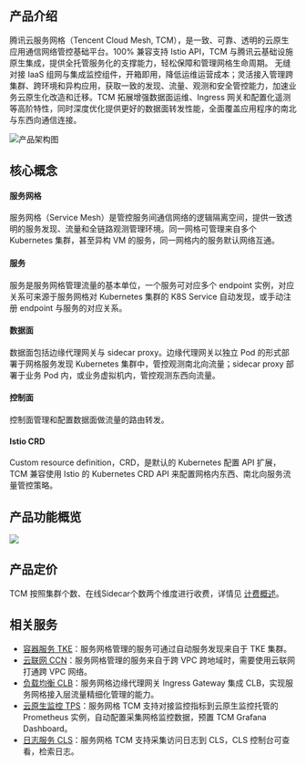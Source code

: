 
## 产品介绍
腾讯云服务网格（Tencent Cloud Mesh, TCM），是一致、可靠、透明的云原生应用通信网络管控基础平台。100% 兼容支持 Istio API，TCM 与腾讯云基础设施原生集成，提供全托管服务化的支撑能力，轻松保障和管理网格生命周期。
无缝对接 IaaS 组网与集成监控组件，开箱即用，降低运维运营成本；灵活接入管理跨集群、跨环境和异构应用，获取一致的发现、流量、观测和安全管控能力，加速业务云原生化改造和迁移。TCM 拓展增强数据面运维、Ingress 网关和配置化遥测等高阶特性，同时深度优化提供更好的数据面转发性能，全面覆盖应用程序的南北与东西向通信连接。

![产品架构图](https://main.qcloudimg.com/raw/c7e0d4026f15b276535b311a4f10658e.png)



## 核心概念

#### 服务网格

服务网格（Service Mesh）是管控服务间通信网络的逻辑隔离空间，提供一致透明的服务发现、流量和全链路观测管理环境。同一网格可管理来自多个 Kubernetes 集群，甚至异构 VM 的服务，同一网格内的服务默认网络互通。

#### 服务

服务是服务网格管理流量的基本单位，一个服务可对应多个 endpoint 实例，对应关系可来源于服务网格对 Kubernetes 集群的 K8S Service 自动发现，或手动注册 endpoint 与服务的对应关系。

#### 数据面

数据面包括边缘代理网关与 sidecar proxy。边缘代理网关以独立 Pod 的形式部署于网格服务发现 Kubernetes 集群中，管控观测南北向流量；sidecar proxy 部署于业务 Pod 内，或业务虚拟机内，管控观测东西向流量。

#### 控制面

控制面管理和配置数据面做流量的路由转发。

#### Istio CRD

Custom resource definition，CRD，是默认的 Kubernetes 配置 API 扩展，TCM 兼容使用 Istio 的 Kubernetes CRD API 来配置网格内东西、南北向服务流量管控策略。

## 产品功能概览

![](https://qcloudimg.tencent-cloud.cn/raw/a8101eca0032f8fab72fd964b590f112.png)

## 产品定价

TCM 按照集群个数、在线Sidecar个数两个维度进行收费，详情见 [计费概述](https://cloud.tencent.com/document/product/1261/71711)。

## 相关服务

- [容器服务 TKE](https://cloud.tencent.com/document/product/457)：服务网格管理的服务可通过自动服务发现来自于 TKE 集群。
- [云联网 CCN](https://cloud.tencent.com/document/product/877)：服务网格管理的服务来自于跨 VPC 跨地域时，需要使用云联网打通跨 VPC 网络。
- [负载均衡 CLB](https://cloud.tencent.com/document/product/214)：服务网格边缘代理网关 Ingress Gateway 集成 CLB，实现服务网格接入层流量精细化管理的能力。
- [云原生监控 TPS](https://cloud.tencent.com/document/product/457/54318)：服务网格 TCM 支持对接监控指标到云原生监控托管的 Prometheus 实例，自动配置采集网格监控数据，预置 TCM Grafana Dashboard。
- [日志服务 CLS](https://cloud.tencent.com/document/product/614)：服务网格 TCM 支持采集访问日志到 CLS，CLS 控制台可查看，检索日志。
